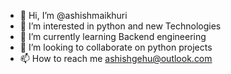 - 👋 Hi, I’m @ashishmaikhuri
- 👀 I’m interested in python and new Technologies
- 🌱 I’m currently learning Backend engineering
- 💞️ I’m looking to collaborate on python projects
- 📫 How to reach me ashishgehu@outlook.com

<!---
ashishmaikhuri/ashishmaikhuri is a ✨ special ✨ repository because its `README.md` (this file) appears on your GitHub profile.
You can click the Preview link to take a look at your changes.
--->
